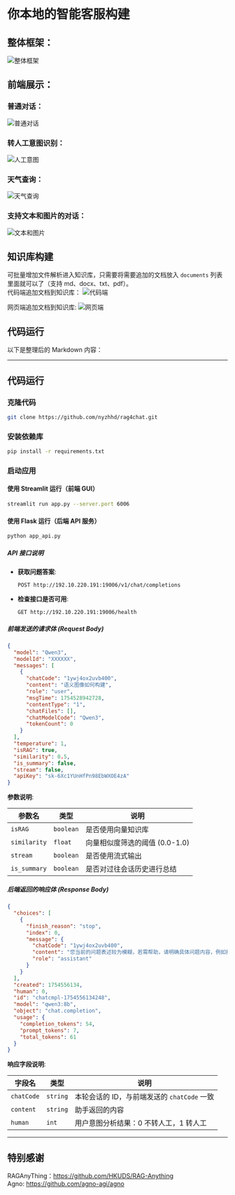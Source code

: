 # 你本地的智能客服构建

## 整体框架：
![整体框架](./image/zt.jpg)

## 前端展示：

### 普通对话：
![普通对话](./image/pt.jpg)

### 转人工意图识别： 
![人工意图](./image/人工.jpg)

### 天气查询：  
![天气查询](./image/天气.jpg)

### 支持文本和图片的对话：  
![文本和图片](./image/图片.jpg)

## 知识库构建

可批量增加文件解析进入知识库，只需要将需要追加的文档放入 `documents` 列表里面就可以了（支持 md、docx、txt、pdf）。  
代码端追加文档到知识库：
![代码端](./image/rag.png)

网页端追加文档到知识库:
![网页端](./image/ragup.jpg)

## 代码运行

以下是整理后的 Markdown 内容：

---

## 代码运行

### 克隆代码

```bash
git clone https://github.com/nyzhhd/rag4chat.git
```

### 安装依赖库

```bash
pip install -r requirements.txt
```

### 启动应用

#### 使用 Streamlit 运行（前端 GUI）

```bash
streamlit run app.py --server.port 6006
```

#### 使用 Flask 运行（后端 API 服务）

```bash
python app_api.py
```

##### API 接口说明

- **获取问题答案**:
  ```
  POST http://192.10.220.191:19006/v1/chat/completions
  ```

- **检查接口是否可用**:
  ```
  GET http://192.10.220.191:19006/health
  ```

##### 前端发送的请求体 (Request Body)

```json
{
  "model": "Qwen3",
  "modelId": "XXXXXX",
  "messages": [
    {
      "chatCode": "1ywj4ox2uvb400",
      "content": "语义图像如何构建",
      "role": "user",
      "msgTime": 1754528942728,
      "contentType": "1",
      "chatFiles": [],
      "chatModelCode": "Qwen3",
      "tokenCount": 0
    }
  ],
  "temperature": 1,
  "isRAG": true,
  "similarity": 0.5,
  "is_summary": false,
  "stream": false,
  "apiKey": "sk-6Xc1YUnHfPn98EbWXOE4zA"
}
```

**参数说明**:

| 参数名        | 类型      | 说明                           |
| ------------- | --------- | ------------------------------ |
| `isRAG`       | `boolean` | 是否使用向量知识库             |
| `similarity`  | `float`   | 向量相似度筛选的阈值 (0.0-1.0) |
| `stream`      | `boolean` | 是否使用流式输出               |
| `is_summary`  | `boolean` | 是否对过往会话历史进行总结     |

##### 后端返回的响应体 (Response Body)

```json
{
  "choices": [
    {
      "finish_reason": "stop",
      "index": 0,
      "message": {
        "chatCode": "1ywj4ox2uvb400",
        "content": "您当前的问题表述较为模糊，若需帮助，请明确具体问题内容，例如技术咨询、操作指导或其他需求。我将为您尽力解答！",
        "role": "assistant"
      }
    }
  ],
  "created": 1754556134,
  "human": 0,
  "id": "chatcmpl-1754556134248",
  "model": "qwen3:8b",
  "object": "chat.completion",
  "usage": {
    "completion_tokens": 54,
    "prompt_tokens": 7,
    "total_tokens": 61
  }
}
```

**响应字段说明**:

| 字段名      | 类型     | 说明                                       |
| ----------- | -------- | ------------------------------------------ |
| `chatCode`  | `string` | 本轮会话的 ID，与前端发送的 `chatCode` 一致 |
| `content`   | `string` | 助手返回的内容                             |
| `human`     | `int`    | 用户意图分析结果：0 不转人工，1 转人工     |

---


## 特别感谢

RAGAnyThing：https://github.com/HKUDS/RAG-Anything  
Agno: https://github.com/agno-agi/agno